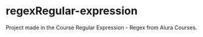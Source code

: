 # regexRegular-expression
Project made in the Course Regular Expression - Regex from Alura Courses.
